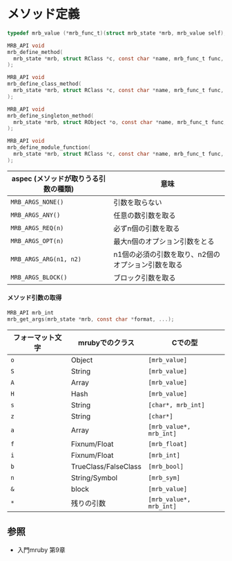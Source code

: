 # メソッド定義

```c
typedef mrb_value (*mrb_func_t)(struct mrb_state *mrb, mrb_value self);

MRB_API void
mrb_define_method(
  mrb_state *mrb, struct RClass *c, const char *name, mrb_func_t func, mrb_aspec aspec
);

MRB_API void
mrb_define_class_method(
  mrb_state *mrb, struct RClass *c, const char *name, mrb_func_t func, mrb_aspec aspec
);

MRB_API void
mrb_define_singleton_method(
  mrb_state *mrb, struct RObject *o, const char *name, mrb_func_t func, mrb_aspec aspec
);

MRB_API void
mrb_define_module_function(
  mrb_state *mrb, struct RClass *c, const char *name, mrb_func_t func, mrb_aspec aspec
);
```

| aspec (メソッドが取りうる引数の種類) | 意味                                               |
| -                                    | -                                                  |
| `MRB_ARGS_NONE()`                    | 引数を取らない                                     |
| `MRB_ARGS_ANY()`                     | 任意の数引数を取る                                 |
| `MRB_ARGS_REQ(n)`                    | 必ずn個の引数を取る                                |
| `MRB_ARGS_OPT(n)`                    | 最大n個のオプション引数をとる                      |
| `MRB_ARGS_ARG(n1, n2)`               | n1個の必須の引数を取り、n2個のオプション引数を取る |
| `MRB_ARGS_BLOCK()`                   | ブロック引数を取る                                 |

#### メソッド引数の取得

```c
MRB_API mrb_int
mrb_get_args(mrb_state *mrb, const char *format, ...);
```

| フォーマット文字 | mrubyでのクラス      | Cでの型                 |
| -                | -                    | -                       |
| `o`              | Object               | `[mrb_value]`           |
| `S`              | String               | `[mrb_value]`           |
| `A`              | Array                | `[mrb_value]`           |
| `H`              | Hash                 | `[mrb_value]`           |
| `s`              | String               | `[char*, mrb_int]`      |
| `z`              | String               | `[char*]`               |
| `a`              | Array                | `[mrb_value*, mrb_int]` |
| `f`              | Fixnum/Float         | `[mrb_float]`           |
| `i`              | Fixnum/Float         | `[mrb_int]`             |
| `b`              | TrueClass/FalseClass | `[mrb_bool]`            |
| `n`              | String/Symbol        | `[mrb_sym]`             |
| `&`              | block                | `[mrb_value]`           |
| `*`              | 残りの引数           | `[mrb_value*, mrb_int]` |

## 参照
- 入門mruby 第9章
